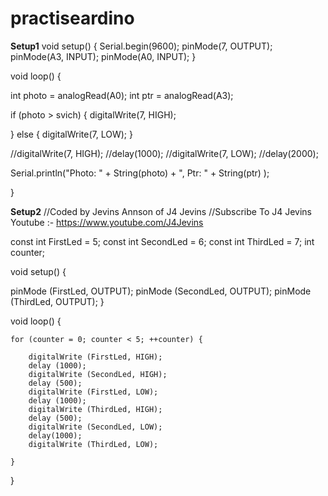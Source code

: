 # practiseardino
**Setup1**
void setup() {
  Serial.begin(9600);
  pinMode(7, OUTPUT);
  pinMode(A3, INPUT);
  pinMode(A0, INPUT);
}

void loop() {

  
  int photo = analogRead(A0);
  int ptr = analogRead(A3);

  if (photo > svich) {
    digitalWrite(7, HIGH);

  }
  else {
    digitalWrite(7, LOW);
  }

  //digitalWrite(7, HIGH);
  //delay(1000);
  //digitalWrite(7, LOW);
  //delay(2000);

  Serial.println("Photo: " + String(photo) + ", Ptr: " + String(ptr) );

}



**Setup2**
//Coded by Jevins Annson of J4 Jevins
//Subscribe To J4 Jevins Youtube :- https://www.youtube.com/J4Jevins

const int FirstLed = 5;
const int SecondLed = 6;
const int ThirdLed = 7;
int counter;
  
void setup() {
  
  pinMode (FirstLed, OUTPUT);
  pinMode (SecondLed, OUTPUT);
  pinMode (ThirdLed, OUTPUT);
}

void loop() {

  
    for (counter = 0; counter < 5; ++counter) {

        digitalWrite (FirstLed, HIGH);
        delay (1000);
        digitalWrite (SecondLed, HIGH);
        delay (500);
        digitalWrite (FirstLed, LOW);
        delay (1000);
        digitalWrite (ThirdLed, HIGH);
        delay (500);
        digitalWrite (SecondLed, LOW);
        delay(1000);
        digitalWrite (ThirdLed, LOW);

    }
}




